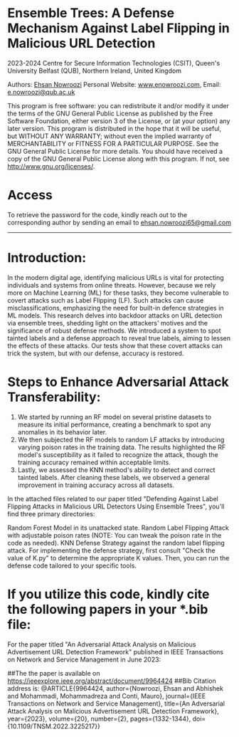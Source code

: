 # Ensemble Trees: A Defense Mechanism Against Label Flipping in Malicious URL Detection

2023-2024 Centre for Secure Information Technologies (CSIT), Queen's University Belfast (QUB), Northern Ireland, United Kingdom

Authors: [Ehsan Nowroozi](https://scholar.google.com/citations?user=C0bNkP8AAAAJ&hl=en) Personal Website: www.enowroozi.com, Email: e.nowroozi@qub.ac.uk

This program is free software: you can redistribute it and/or modify it under the terms of the GNU General Public License as published by the Free Software Foundation, either version 3 of the License, or (at your option) any later version. This program is distributed in the hope that it will be useful, but WITHOUT ANY WARRANTY; without even the implied warranty of MERCHANTABILITY or FITNESS FOR A PARTICULAR PURPOSE.  See the GNU General Public License for more details. You should have received a copy of the GNU General Public License along with this program. If not, see <http://www.gnu.org/licenses/>.

# Access 
To retrieve the password for the code, kindly reach out to the corresponding author by sending an email to ehsan.nowroozi65@gmail.com

---
#  Introduction:
In the modern digital age, identifying malicious URLs is vital for protecting individuals and systems from online threats. However, because we rely more on Machine Learning (ML) for these tasks, they become vulnerable to covert attacks such as Label Flipping (LF). Such attacks can cause misclassifications, emphasizing the need for built-in defence strategies in ML models. This research delves into backdoor attacks on URL detection via ensemble trees, shedding light on the attackers' motives and the significance of robust defense methods. We introduced a system to spot tainted labels and a defense approach to reveal true labels, aiming to lessen the effects of these attacks. Our tests show that these covert attacks can trick the system, but with our defense, accuracy is restored.


# Steps to Enhance Adversarial Attack Transferability:

1) We started by running an RF model on several pristine datasets to measure its initial performance, creating a benchmark to spot any anomalies in its behavior later.
2) We then subjected the RF models to random LF attacks by introducing varying poison rates in the training data. The results highlighted the RF model's susceptibility as it failed to recognize the attack, though the training accuracy remained within acceptable limits.
3) Lastly, we assessed the KNN method's ability to detect and correct tainted labels. After cleaning these labels, we observed a general improvement in training accuracy across all datasets.

In the attached files related to our paper titled "Defending Against Label Flipping Attacks in Malicious URL Detectors Using Ensemble Trees", you'll find three primary directories:

Random Forest Model in its unattacked state.
Random Label Flipping Attack with adjustable poison rates (NOTE: You can tweak the poison rate in the code as needed).
KNN Defense Strategy against the random label flipping attack.
For implementing the defense strategy, first consult "Check the value of K.py" to determine the appropriate K values. Then, you can run the defense code tailored to your specific tools.


# If you utilize this code, kindly cite the following papers in your *.bib file:

 For the paper titled "An Adversarial Attack Analysis on Malicious Advertisement URL Detection Framework" published in IEEE Transactions on Network and Service Management in June 2023:

##The the paper is available on https://ieeexplore.ieee.org/abstract/document/9964424
##Bib Citation address is: 
  @ARTICLE{9964424,
  author={Nowroozi, Ehsan and Abhishek and Mohammadi, Mohammadreza and Conti, Mauro},
  journal={IEEE Transactions on Network and Service Management}, 
  title={An Adversarial Attack Analysis on Malicious Advertisement URL Detection Framework}, 
  year={2023},
  volume={20},
  number={2},
  pages={1332-1344},
  doi={10.1109/TNSM.2022.3225217}}

